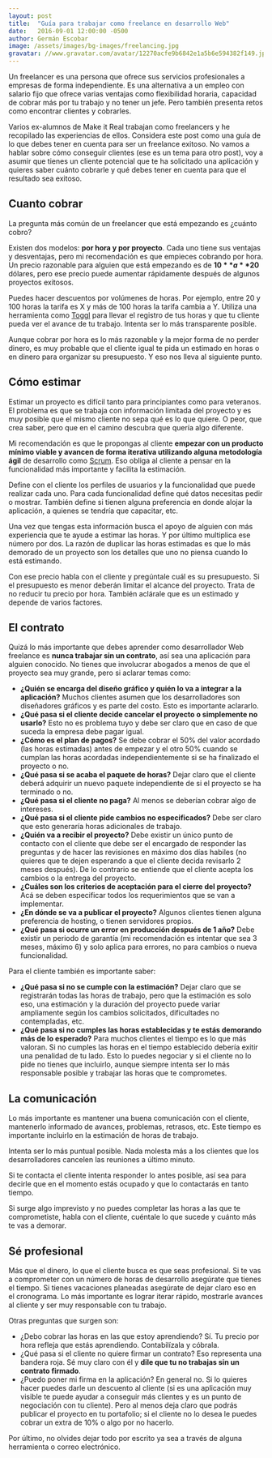 ```yaml
---
layout: post
title:  "Guía para trabajar como freelance en desarrollo Web"
date:   2016-09-01 12:00:00 -0500
author: Germán Escobar
image: /assets/images/bg-images/freelancing.jpg
gravatar: //www.gravatar.com/avatar/12270acfe9b6842e1a5b6e594382f149.jpg?s=80
---
```


Un freelancer es una persona que ofrece sus servicios profesionales a empresas de forma independiente. Es una alternativa a un empleo con salario fijo que ofrece varias ventajas como flexibilidad horaria, capacidad de cobrar más por tu trabajo y no tener un jefe. Pero también presenta retos como encontrar clientes y cobrarles.<!-- more -->

Varios ex-alumnos de Make it Real trabajan como freelancers y he recopilado las experiencias de ellos. Considera este post como una guía de lo que debes tener en cuenta para ser un freelance exitoso. No vamos a hablar sobre cómo conseguir clientes (ese es un tema para otro post), voy a asumir que tienes un cliente potencial que te ha solicitado una aplicación y quieres saber cuánto cobrarle y qué debes tener en cuenta para que el resultado sea exitoso.

## Cuanto cobrar

La pregunta más común de un freelancer que está empezando es ¿cuánto cobro?

Existen dos modelos: **por hora y por proyecto**. Cada uno tiene sus ventajas y desventajas, pero mi recomendación es que empieces cobrando por hora. Un precio razonable para alguien que está empezando es de **$10** a **$20** dólares, pero ese precio puede aumentar rápidamente después de algunos proyectos exitosos.

Puedes hacer descuentos por volúmenes de horas. Por ejemplo, entre 20 y 100 horas la tarifa es X y más de 100 horas la tarifa cambia a Y. Utiliza una herramienta como <a href="https://toggl.com/" target="_blank">Toggl</a> para llevar el registro de tus horas y que tu cliente pueda ver el avance de tu trabajo. Intenta ser lo más transparente posible.

Aunque cobrar por hora es lo más razonable y la mejor forma de no perder dinero, es muy probable que el cliente igual te pida un estimado en horas o en dinero para organizar su presupuesto. Y eso nos lleva al siguiente punto.

## Cómo estimar

Estimar un proyecto es difícil tanto para principiantes como para veteranos. El problema es que se trabaja con información limitada del proyecto y es muy posible que el mismo cliente no sepa qué es lo que quiere. O peor, que crea saber, pero que en el camino descubra que quería algo diferente.

Mi recomendación es que le propongas al cliente **empezar con un producto mínimo viable y avancen de forma iterativa utilizando alguna metodología ágil** de desarrollo como <a href="/desarrollo-agil-con-scrum/" target="_blank">Scrum</a>. Eso obliga al cliente a pensar en la funcionalidad más importante y facilita la estimación.

Define con el cliente los perfiles de usuarios y la funcionalidad que puede realizar cada uno. Para cada funcionalidad define qué datos necesitas pedir o mostrar. También define si tienen alguna preferencia en donde alojar la aplicación, a quienes se tendría que capacitar, etc.

Una vez que tengas esta información busca el apoyo de alguien con más experiencia que te ayude a estimar las horas. Y por último multiplica ese número por dos. La razón de duplicar las horas estimadas es que lo más demorado de un proyecto son los detalles que uno no piensa cuando lo está estimando.

Con ese precio habla con el cliente y pregúntale cuál es su presupuesto. Si el presupuesto es menor deberán limitar el alcance del proyecto. Trata de no reducir tu precio por hora. También aclárale que es un estimado y depende de varios factores.

## El contrato

Quizá lo más importante que debes aprender como desarrollador Web freelance es **nunca trabajar sin un contrato**, así sea una aplicación para alguien conocido. No tienes que involucrar abogados a menos de que el proyecto sea muy grande, pero si aclarar temas como:

* **¿Quién se encarga del diseño gráfico y quién lo va a integrar a la aplicación?** Muchos clientes asumen que los desarrolladores son diseñadores gráficos y es parte del costo. Esto es importante aclararlo.
* **¿Qué pasa si el cliente decide cancelar el proyecto o simplemente no usarlo?** Esto no es problema tuyo y debe ser claro que en caso de que suceda la empresa debe pagar igual.
* **¿Cómo es el plan de pagos?** Se debe cobrar el 50% del valor acordado (las horas estimadas) antes de empezar y el otro 50% cuando se cumplan las horas acordadas independientemente si se ha finalizado el proyecto o no.
* **¿Qué pasa si se acaba el paquete de horas?** Dejar claro que el cliente deberá adquirir un nuevo paquete independiente de si el proyecto se ha terminado o no.
* **¿Qué pasa si el cliente no paga?** Al menos se deberían cobrar algo de intereses.
* **¿Qué pasa si el cliente pide cambios no especificados?** Debe ser claro que esto generaría horas adicionales de trabajo.
* **¿Quién va a recibir el proyecto?** Debe existir un único punto de contacto con el cliente que debe ser el encargado de responder las preguntas y de hacer las revisiones en máximo dos días habiles (no quieres que te dejen esperando a que el cliente decida revisarlo 2 meses después). De lo contrario se entiende que el cliente acepta los cambios o la entrega del proyecto.
* **¿Cuáles son los criterios de aceptación para el cierre del proyecto?** Acá se deben especificar todos los requerimientos que se van a implementar.
* **¿En dónde se va a publicar el proyecto?** Algunos clientes tienen alguna preferencia de hosting, o tienen servidores propios.
* **¿Qué pasa si ocurre un error en producción después de 1 año?** Debe existir un periodo de garantía (mi recomendación es intentar que sea 3 meses, máximo 6) y solo aplica para errores, no para cambios o nueva funcionalidad.

Para el cliente también es importante saber:

* **¿Qué pasa si no se cumple con la estimación?** Dejar claro que se registrarán todas las horas de trabajo, pero que la estimación es solo eso, una estimación y la duración del proyecto puede variar ampliamente según los cambios solicitados, dificultades no contempladas, etc.
* **¿Qué pasa si no cumples las horas establecidas y te estás demorando más de lo esperado?** Para muchos clientes el tiempo es lo que más valoran. Si no cumples las horas en el tiempo establecido debería exitir una penalidad de tu lado. Esto lo puedes negociar y si el cliente no lo pide no tienes que incluirlo, aunque siempre intenta ser lo más responsable posible y trabajar las horas que te comprometes.

## La comunicación

Lo más importante es mantener una buena comunicación con el cliente, mantenerlo informado de avances, problemas, retrasos, etc. Este tiempo es importante incluirlo en la estimación de horas de trabajo.

Intenta ser lo más puntual posible. Nada molesta más a los clientes que los desarrolladores cancelen las reuniones a último minuto.

Si te contacta el cliente intenta responder lo antes posible, así sea para decirle que en el momento estás ocupado y que lo contactarás en tanto tiempo.

Si surge algo imprevisto y no puedes completar las horas a las que te comprometiste, habla con el cliente, cuéntale lo que sucede y cuánto más te vas a demorar.

## Sé profesional

Más que el dinero, lo que el cliente busca es que seas profesional. Si te vas a comprometer con un número de horas de desarrollo asegúrate que tienes el tiempo. Si tienes vacaciones planeadas asegúrate de dejar claro eso en el cronograma. Lo más importante es lograr iterar rápido, mostrarle avances al cliente y ser muy responsable con tu trabajo.

Otras preguntas que surgen son:

* ¿Debo cobrar las horas en las que estoy aprendiendo? Sí. Tu precio por hora refleja que estás aprendiendo. Contabilízala y cóbrala.
* ¿Qué pasa si el cliente no quiere firmar un contrato? Eso representa una bandera roja. Sé muy claro con él y **dile que tu no trabajas sin un contrato firmado**.
* ¿Puedo poner mi firma en la aplicación? En general no. Si lo quieres hacer puedes darle un descuento al cliente (si es una aplicación muy visible te puede ayudar a conseguir más clientes y es un punto de negociación con tu cliente). Pero al menos deja claro que podrás publicar el proyecto en tu portafolio; si el cliente no lo desea le puedes cobrar un extra de 10% o algo por no hacerlo.

Por último, no olvides dejar todo por escrito ya sea a través de alguna herramienta o correo electrónico.
